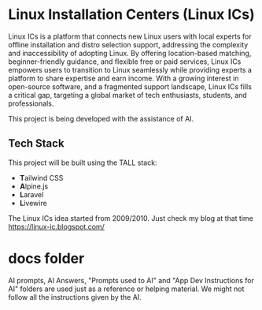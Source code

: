 # Linux Installation Centers (Linux ICs)
Linux ICs is a platform that connects new Linux users with local experts for offline installation and distro selection support, addressing the complexity and inaccessibility of adopting Linux. By offering location-based matching, beginner-friendly guidance, and flexible free or paid services, Linux ICs empowers users to transition to Linux seamlessly while providing experts a platform to share expertise and earn income. With a growing interest in open-source software, and a fragmented support landscape, Linux ICs fills a critical gap, targeting a global market of tech enthusiasts, students, and professionals.

This project is being developed with the assistance of AI.

## Tech Stack
This project will be built using the TALL stack:
- **T**ailwind CSS
- **A**lpine.js
- **L**aravel
- **L**ivewire

The Linux ICs idea started from 2009/2010. Just check my blog at that time https://linux-ic.blogspot.com/

# docs folder
AI prompts, AI Answers, "Prompts used to AI" and "App Dev Instructions for AI" folders are used just as a reference or helping material. We might not follow all the instructions given by the AI.
